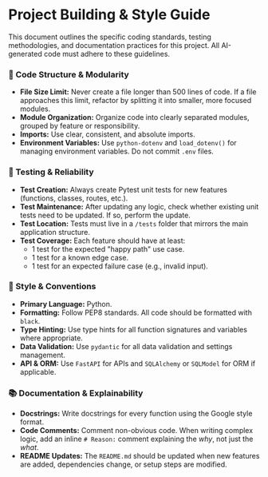 # Project Building & Style Guide

This document outlines the specific coding standards, testing methodologies, and documentation practices for this project. All AI-generated code must adhere to these guidelines.

### 🧱 Code Structure & Modularity
- **File Size Limit:** Never create a file longer than 500 lines of code. If a file approaches this limit, refactor by splitting it into smaller, more focused modules.
- **Module Organization:** Organize code into clearly separated modules, grouped by feature or responsibility.
- **Imports:** Use clear, consistent, and absolute imports.
- **Environment Variables:** Use `python-dotenv` and `load_dotenv()` for managing environment variables. Do not commit `.env` files.

### 🧪 Testing & Reliability
- **Test Creation:** Always create Pytest unit tests for new features (functions, classes, routes, etc.).
- **Test Maintenance:** After updating any logic, check whether existing unit tests need to be updated. If so, perform the update.
- **Test Location:** Tests must live in a `/tests` folder that mirrors the main application structure.
- **Test Coverage:** Each feature should have at least:
    - 1 test for the expected "happy path" use case.
    - 1 test for a known edge case.
    * 1 test for an expected failure case (e.g., invalid input).

### 📎 Style & Conventions
- **Primary Language:** Python.
- **Formatting:** Follow PEP8 standards. All code should be formatted with `black`.
- **Type Hinting:** Use type hints for all function signatures and variables where appropriate.
- **Data Validation:** Use `pydantic` for all data validation and settings management.
- **API & ORM:** Use `FastAPI` for APIs and `SQLAlchemy` or `SQLModel` for ORM if applicable.

### 📚 Documentation & Explainability
- **Docstrings:** Write docstrings for every function using the Google style format.
- **Code Comments:** Comment non-obvious code. When writing complex logic, add an inline `# Reason:` comment explaining the *why*, not just the *what*.
- **README Updates:** The `README.md` should be updated when new features are added, dependencies change, or setup steps are modified.